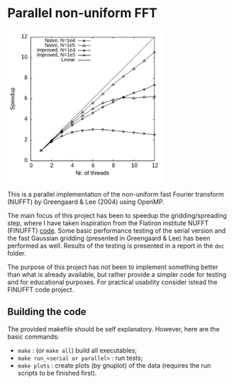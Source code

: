 # Parallel non-uniform FFT

<img align="center" src="doc/parallel_speedup.png" width="350">

This is a parallel implementation of the non-uniform fast Fourier transform (NUFFT) by Greengaard & Lee (2004) using OpenMP.

The main focus of this project has been to speedup the gridding/spreading step, where I have taken inspiration from the Flatiron institute NUFFT (FINUFFT) [code](https://github.com/flatironinstitute/finufft/tree/master). Some basic performance testing of the serial version and the fast Gaussian gridding (presented in Greengaard & Lee) has been performed as well. Results of the testing is presented in a report in the `doc` folder.

The purpose of this project has not been to implement something better than what is already available, but rather provide a simpler code for testing and for educational purposes. For practical usability consider istead the FINUFFT code project. 

## Building the code
The provided makefile should be self explanatory. However, here are the basic commands:
- `make` : (or `make all`) build all executables;
- `make run_<serial or parallel>` : run tests;
- `make plots` : create plots (by gnuplot) of the data (requires the run scripts to be finished first).
